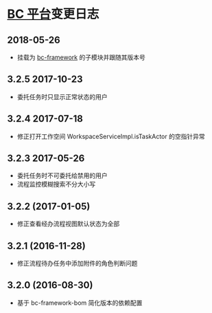 ﻿# [BC 平台](https://github.com/bcsoft/bc-framework)变更日志

## 2018-05-26

- 挂载为 [bc-framework] 的子模块并跟随其版本号

## 3.2.5 2017-10-23
- 委托任务时只显示正常状态的用户

## 3.2.4 2017-07-18
- 修正打开工作空间 WorkspaceServiceImpl.isTaskActor 的空指针异常

## 3.2.3 2017-05-26
- 委托任务时不可委托给禁用的用户
- 流程监控模糊搜索不分大小写

## 3.2.2 (2017-01-05)
- 修正查看经办流程视图默认状态为全部

## 3.2.1 (2016-11-28)
- 修正流程待办任务中添加附件的角色判断问题

## 3.2.0 (2016-08-30)
- 基于 bc-framework-bom 简化版本的依赖配置


[bc-framework]: https://github.com/bcsoft/bc-framework